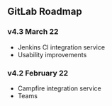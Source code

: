 ## GitLab Roadmap

### v4.3 March 22

* Jenkins CI integration service
* Usability improvements

### v4.2 February 22

* Campfire integration service
* Teams

